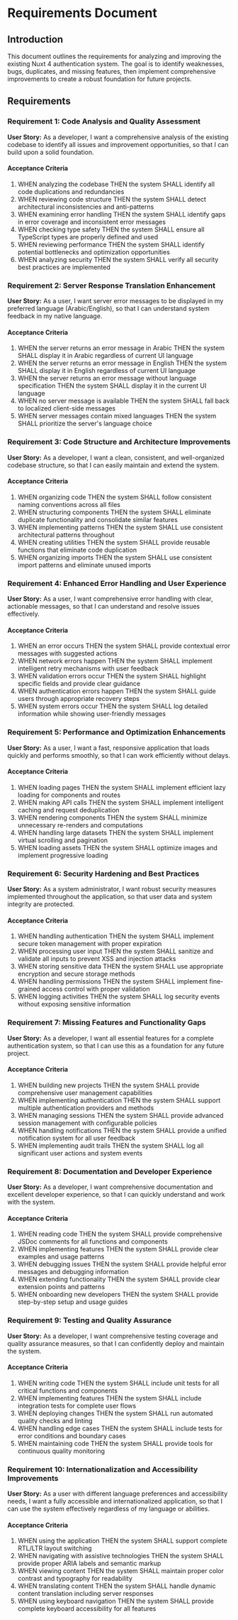 # Requirements Document

## Introduction

This document outlines the requirements for analyzing and improving the existing Nuxt 4 authentication system. The goal is to identify weaknesses, bugs, duplicates, and missing features, then implement comprehensive improvements to create a robust foundation for future projects.

## Requirements

### Requirement 1: Code Analysis and Quality Assessment

**User Story:** As a developer, I want a comprehensive analysis of the existing codebase to identify all issues and improvement opportunities, so that I can build upon a solid foundation.

#### Acceptance Criteria

1. WHEN analyzing the codebase THEN the system SHALL identify all code duplications and redundancies
2. WHEN reviewing code structure THEN the system SHALL detect architectural inconsistencies and anti-patterns
3. WHEN examining error handling THEN the system SHALL identify gaps in error coverage and inconsistent error messages
4. WHEN checking type safety THEN the system SHALL ensure all TypeScript types are properly defined and used
5. WHEN reviewing performance THEN the system SHALL identify potential bottlenecks and optimization opportunities
6. WHEN analyzing security THEN the system SHALL verify all security best practices are implemented

### Requirement 2: Server Response Translation Enhancement

**User Story:** As a user, I want server error messages to be displayed in my preferred language (Arabic/English), so that I can understand system feedback in my native language.

#### Acceptance Criteria

1. WHEN the server returns an error message in Arabic THEN the system SHALL display it in Arabic regardless of current UI language
2. WHEN the server returns an error message in English THEN the system SHALL display it in English regardless of current UI language
3. WHEN the server returns an error message without language specification THEN the system SHALL display it in the current UI language
4. WHEN no server message is available THEN the system SHALL fall back to localized client-side messages
5. WHEN server messages contain mixed languages THEN the system SHALL prioritize the server's language choice

### Requirement 3: Code Structure and Architecture Improvements

**User Story:** As a developer, I want a clean, consistent, and well-organized codebase structure, so that I can easily maintain and extend the system.

#### Acceptance Criteria

1. WHEN organizing code THEN the system SHALL follow consistent naming conventions across all files
2. WHEN structuring components THEN the system SHALL eliminate duplicate functionality and consolidate similar features
3. WHEN implementing patterns THEN the system SHALL use consistent architectural patterns throughout
4. WHEN creating utilities THEN the system SHALL provide reusable functions that eliminate code duplication
5. WHEN organizing imports THEN the system SHALL use consistent import patterns and eliminate unused imports

### Requirement 4: Enhanced Error Handling and User Experience

**User Story:** As a user, I want comprehensive error handling with clear, actionable messages, so that I can understand and resolve issues effectively.

#### Acceptance Criteria

1. WHEN an error occurs THEN the system SHALL provide contextual error messages with suggested actions
2. WHEN network errors happen THEN the system SHALL implement intelligent retry mechanisms with user feedback
3. WHEN validation errors occur THEN the system SHALL highlight specific fields and provide clear guidance
4. WHEN authentication errors happen THEN the system SHALL guide users through appropriate recovery steps
5. WHEN system errors occur THEN the system SHALL log detailed information while showing user-friendly messages

### Requirement 5: Performance and Optimization Enhancements

**User Story:** As a user, I want a fast, responsive application that loads quickly and performs smoothly, so that I can work efficiently without delays.

#### Acceptance Criteria

1. WHEN loading pages THEN the system SHALL implement efficient lazy loading for components and routes
2. WHEN making API calls THEN the system SHALL implement intelligent caching and request deduplication
3. WHEN rendering components THEN the system SHALL minimize unnecessary re-renders and computations
4. WHEN handling large datasets THEN the system SHALL implement virtual scrolling and pagination
5. WHEN loading assets THEN the system SHALL optimize images and implement progressive loading

### Requirement 6: Security Hardening and Best Practices

**User Story:** As a system administrator, I want robust security measures implemented throughout the application, so that user data and system integrity are protected.

#### Acceptance Criteria

1. WHEN handling authentication THEN the system SHALL implement secure token management with proper expiration
2. WHEN processing user input THEN the system SHALL sanitize and validate all inputs to prevent XSS and injection attacks
3. WHEN storing sensitive data THEN the system SHALL use appropriate encryption and secure storage methods
4. WHEN handling permissions THEN the system SHALL implement fine-grained access control with proper validation
5. WHEN logging activities THEN the system SHALL log security events without exposing sensitive information

### Requirement 7: Missing Features and Functionality Gaps

**User Story:** As a developer, I want all essential features for a complete authentication system, so that I can use this as a foundation for any future project.

#### Acceptance Criteria

1. WHEN building new projects THEN the system SHALL provide comprehensive user management capabilities
2. WHEN implementing authentication THEN the system SHALL support multiple authentication providers and methods
3. WHEN managing sessions THEN the system SHALL provide advanced session management with configurable policies
4. WHEN handling notifications THEN the system SHALL provide a unified notification system for all user feedback
5. WHEN implementing audit trails THEN the system SHALL log all significant user actions and system events

### Requirement 8: Documentation and Developer Experience

**User Story:** As a developer, I want comprehensive documentation and excellent developer experience, so that I can quickly understand and work with the system.

#### Acceptance Criteria

1. WHEN reading code THEN the system SHALL provide comprehensive JSDoc comments for all functions and components
2. WHEN implementing features THEN the system SHALL provide clear examples and usage patterns
3. WHEN debugging issues THEN the system SHALL provide helpful error messages and debugging information
4. WHEN extending functionality THEN the system SHALL provide clear extension points and patterns
5. WHEN onboarding new developers THEN the system SHALL provide step-by-step setup and usage guides

### Requirement 9: Testing and Quality Assurance

**User Story:** As a developer, I want comprehensive testing coverage and quality assurance measures, so that I can confidently deploy and maintain the system.

#### Acceptance Criteria

1. WHEN writing code THEN the system SHALL include unit tests for all critical functions and components
2. WHEN implementing features THEN the system SHALL include integration tests for complete user flows
3. WHEN deploying changes THEN the system SHALL run automated quality checks and linting
4. WHEN handling edge cases THEN the system SHALL include tests for error conditions and boundary cases
5. WHEN maintaining code THEN the system SHALL provide tools for continuous quality monitoring

### Requirement 10: Internationalization and Accessibility Improvements

**User Story:** As a user with different language preferences and accessibility needs, I want a fully accessible and internationalized application, so that I can use the system effectively regardless of my language or abilities.

#### Acceptance Criteria

1. WHEN using the application THEN the system SHALL support complete RTL/LTR layout switching
2. WHEN navigating with assistive technologies THEN the system SHALL provide proper ARIA labels and semantic markup
3. WHEN viewing content THEN the system SHALL maintain proper color contrast and typography for readability
4. WHEN translating content THEN the system SHALL handle dynamic content translation including server responses
5. WHEN using keyboard navigation THEN the system SHALL provide complete keyboard accessibility for all features
